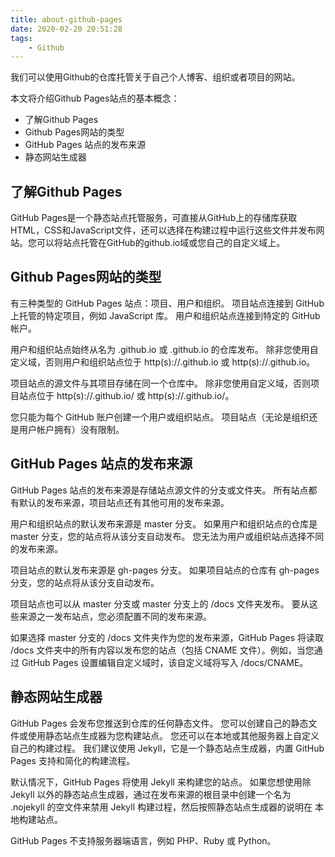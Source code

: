 ```yaml
---
title: about-github-pages
date: 2020-02-20 20:51:28
tags:
    - Github
---
```


我们可以使用Github的仓库托管关于自己个人博客、组织或者项目的网站。
  
本文将介绍Github Pages站点的基本概念：
- 了解Github Pages
- Github Pages网站的类型
- GitHub Pages 站点的发布来源
- 静态网站生成器

## 了解Github Pages
GitHub Pages是一个静态站点托管服务，可直接从GitHub上的存储库获取HTML，CSS和JavaScript文件，还可以选择在构建过程中运行这些文件并发布网站。您可以将站点托管在GitHub的github.io域或您自己的自定义域上。

## Github Pages网站的类型
有三种类型的 GitHub Pages 站点：项目、用户和组织。 项目站点连接到 GitHub 上托管的特定项目，例如 JavaScript 库。 用户和组织站点连接到特定的 GitHub 帐户。
  
用户和组织站点始终从名为 <user>.github.io 或 <organization>.github.io 的仓库发布。 除非您使用自定义域，否则用户和组织站点位于 http(s)://<username>.github.io 或 http(s)://<organization>.github.io。

项目站点的源文件与其项目存储在同一个仓库中。 除非您使用自定义域，否则项目站点位于 http(s)://<user>.github.io/<repository> 或 http(s)://<organization>.github.io/<repository>。
  
您只能为每个 GitHub 账户创建一个用户或组织站点。 项目站点（无论是组织还是用户帐户拥有）没有限制。

## GitHub Pages 站点的发布来源
GitHub Pages 站点的发布来源是存储站点源文件的分支或文件夹。 所有站点都有默认的发布来源，项目站点还有其他可用的发布来源。

用户和组织站点的默认发布来源是 master 分支。 如果用户和组织站点的仓库是 master 分支，您的站点将从该分支自动发布。 您无法为用户或组织站点选择不同的发布来源。

项目站点的默认发布来源是 gh-pages 分支。 如果项目站点的仓库有 gh-pages 分支，您的站点将从该分支自动发布。

项目站点也可以从 master 分支或 master 分支上的 /docs 文件夹发布。 要从这些来源之一发布站点，您必须配置不同的发布来源。 

如果选择 master 分支的 /docs 文件夹作为您的发布来源，GitHub Pages 将读取 /docs 文件夹中的所有内容以发布您的站点（包括 CNAME 文件）。例如，当您通过 GitHub Pages 设置编辑自定义域时，该自定义域将写入 /docs/CNAME。

## 静态网站生成器
GitHub Pages 会发布您推送到仓库的任何静态文件。 您可以创建自己的静态文件或使用静态站点生成器为您构建站点。 您还可以在本地或其他服务器上自定义自己的构建过程。 我们建议使用 Jekyll，它是一个静态站点生成器，内置 GitHub Pages 支持和简化的构建流程。

默认情况下，GitHub Pages 将使用 Jekyll 来构建您的站点。 如果您想使用除 Jekyll 以外的静态站点生成器，通过在发布来源的根目录中创建一个名为 .nojekyll 的空文件来禁用 Jekyll 构建过程，然后按照静态站点生成器的说明在 本地构建站点。

GitHub Pages 不支持服务器端语言，例如 PHP、Ruby 或 Python。